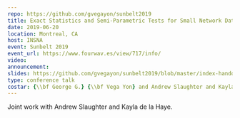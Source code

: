 ```yaml
---
repo: https://github.com/gvegayon/sunbelt2019
title: Exact Statistics and Semi-Parametric Tests for Small Network Data
date: 2019-06-20
location: Montreal, CA
host: INSNA
event: Sunbelt 2019
event_url: https://www.fourwav.es/view/717/info/
video:
announcement:
slides: https://github.com/gvegayon/sunbelt2019/blob/master/index-handout.pdf
type: conference talk
costar: {\\bf George G.} {\\bf Vega Yon} and Andrew Slaughter and Kayla de la Haye
---
```


Joint work with Andrew Slaughter and Kayla de la Haye.
